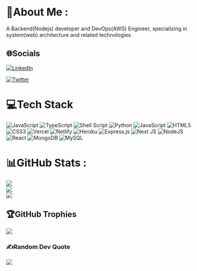 # 💫About Me :

A Backend(Nodejs) developer and DevOps(AWS) Engineer, specializing in system(web) architecture and related technologies.

## 🌐Socials

[![LinkedIn](https://img.shields.io/badge/LinkedIn-%230077B5.svg?logo=linkedin&logoColor=white)](https://www.linkedin.com/in/ali-zakariyah-311067202/)

<!-- [![Stack Overflow](https://img.shields.io/badge/-Stackoverflow-FE7A16?logo=stack-overflow&logoColor=white)](https://stackoverflow.com/users/14892629) -->

[![Twitter](https://img.shields.io/badge/Twitter-%231DA1F2.svg?logo=Twitter&logoColor=white)](https://twitter.com/realAlibaba001)

# 💻Tech Stack

![JavaScript](https://img.shields.io/badge/c-%2300599C.svg?style=plastic&logo=c&logoColor=white) ![TypeScript](https://img.shields.io/badge/Solidity-%23363636.svg?style=plastic&logo=solidity&logoColor=white) ![Shell Script](https://img.shields.io/badge/shell_script-%23121011.svg?style=plastic&logo=gnu-bash&logoColor=white) ![Python](https://img.shields.io/badge/python-3670A0?style=plastic&logo=python&logoColor=ffdd54) ![JavaScript](https://img.shields.io/badge/javascript-%23323330.svg?style=plastic&logo=javascript&logoColor=%23F7DF1E) ![HTML5](https://img.shields.io/badge/html5-%23E34F26.svg?style=plastic&logo=html5&logoColor=white) ![CSS3](https://img.shields.io/badge/css3-%231572B6.svg?style=plastic&logo=css3&logoColor=white) ![Vercel](https://img.shields.io/badge/vercel-%23000000.svg?style=plastic&logo=vercel&logoColor=white) ![Netlify](https://img.shields.io/badge/netlify-%23000000.svg?style=plastic&logo=netlify&logoColor=#00C7B7) ![Heroku](https://img.shields.io/badge/heroku-%23430098.svg?style=plastic&logo=heroku&logoColor=white) ![Express.js](https://img.shields.io/badge/express.js-%23404d59.svg?style=plastic&logo=express&logoColor=%2361DAFB) ![Next JS](https://img.shields.io/badge/Next-black?style=plastic&logo=next.js&logoColor=white) ![NodeJS](https://img.shields.io/badge/node.js-6DA55F?style=plastic&logo=node.js&logoColor=white) ![React](https://img.shields.io/badge/react-%2320232a.svg?style=plastic&logo=react&logoColor=%2361DAFB) ![MongoDB](https://img.shields.io/badge/MongoDB-%234ea94b.svg?style=plastic&logo=mongodb&logoColor=white) ![MySQL](https://img.shields.io/badge/mysql-%2300f.svg?style=plastic&logo=mysql&logoColor=white)

# 📊GitHub Stats :

![](https://github-readme-stats.vercel.app/api?username=Hexdee&theme=react&hide_border=false&include_all_commits=false&count_private=false)<br/>
![](https://github-readme-streak-stats.herokuapp.com/?user=Hexdee&theme=react&hide_border=false)<br/>
![](https://github-readme-stats.vercel.app/api/top-langs/?username=Hexdee&theme=react&hide_border=false&include_all_commits=false&count_private=false&layout=compact)

## 🏆GitHub Trophies

![](https://github-profile-trophy.vercel.app/?username=Hexdee&theme=nord&no-frame=true&no-bg=true&margin-w=4)

### ✍️Random Dev Quote

![](https://quotes-github-readme.vercel.app/api?type=horizontal&theme=radical)
